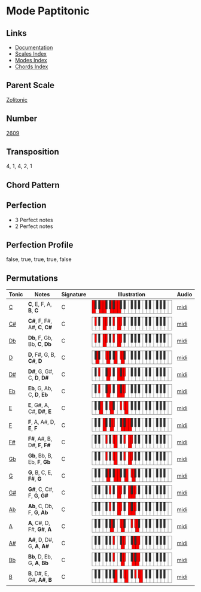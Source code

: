 # Mode Paptitonic

## Links

- [Documentation](README.md)
- [Scales Index](Scales.md)
- [Modes Index](Modes.md)
- [Chords Index](Chords.md)

## Parent Scale

[Zolitonic](ScaleZolitonic.md)

## Number

[2609](https://ianring.com/musictheory/scales/2609)

## Transposition

4, 1, 4, 2, 1

## Chord Pattern



## Perfection

- 3 Perfect notes
- 2 Perfect notes

## Perfection Profile

false, true, true, true, false

## Permutations

| Tonic | Notes | Signature | Illustration | Audio |
|-------|-------|-----------|--------------|-------|
| [C](ModeCNaturalPaptitonic.md) | **C**, E, F, A, **B**, **C** | C | ![CNaturalPaptitonic](ModeCNaturalPaptitonic.png) | [midi](https://github.com/edipermadi/music/blob/main/docs/ModeCNaturalPaptitonic.mid?raw=true) |
| [C#](ModeCSharpPaptitonic.md) | **C#**, F, F#, A#, **C**, **C#** | C | ![CSharpPaptitonic](ModeCSharpPaptitonic.png) | [midi](https://github.com/edipermadi/music/blob/main/docs/ModeCSharpPaptitonic.mid?raw=true) |
| [Db](ModeDFlatPaptitonic.md) | **Db**, F, Gb, Bb, **C**, **Db** | C | ![DFlatPaptitonic](ModeDFlatPaptitonic.png) | [midi](https://github.com/edipermadi/music/blob/main/docs/ModeDFlatPaptitonic.mid?raw=true) |
| [D](ModeDNaturalPaptitonic.md) | **D**, F#, G, B, **C#**, **D** | C | ![DNaturalPaptitonic](ModeDNaturalPaptitonic.png) | [midi](https://github.com/edipermadi/music/blob/main/docs/ModeDNaturalPaptitonic.mid?raw=true) |
| [D#](ModeDSharpPaptitonic.md) | **D#**, G, G#, C, **D**, **D#** | C | ![DSharpPaptitonic](ModeDSharpPaptitonic.png) | [midi](https://github.com/edipermadi/music/blob/main/docs/ModeDSharpPaptitonic.mid?raw=true) |
| [Eb](ModeEFlatPaptitonic.md) | **Eb**, G, Ab, C, **D**, **Eb** | C | ![EFlatPaptitonic](ModeEFlatPaptitonic.png) | [midi](https://github.com/edipermadi/music/blob/main/docs/ModeEFlatPaptitonic.mid?raw=true) |
| [E](ModeENaturalPaptitonic.md) | **E**, G#, A, C#, **D#**, **E** | C | ![ENaturalPaptitonic](ModeENaturalPaptitonic.png) | [midi](https://github.com/edipermadi/music/blob/main/docs/ModeENaturalPaptitonic.mid?raw=true) |
| [F](ModeFNaturalPaptitonic.md) | **F**, A, A#, D, **E**, **F** | C | ![FNaturalPaptitonic](ModeFNaturalPaptitonic.png) | [midi](https://github.com/edipermadi/music/blob/main/docs/ModeFNaturalPaptitonic.mid?raw=true) |
| [F#](ModeFSharpPaptitonic.md) | **F#**, A#, B, D#, **F**, **F#** | C | ![FSharpPaptitonic](ModeFSharpPaptitonic.png) | [midi](https://github.com/edipermadi/music/blob/main/docs/ModeFSharpPaptitonic.mid?raw=true) |
| [Gb](ModeGFlatPaptitonic.md) | **Gb**, Bb, B, Eb, **F**, **Gb** | C | ![GFlatPaptitonic](ModeGFlatPaptitonic.png) | [midi](https://github.com/edipermadi/music/blob/main/docs/ModeGFlatPaptitonic.mid?raw=true) |
| [G](ModeGNaturalPaptitonic.md) | **G**, B, C, E, **F#**, **G** | C | ![GNaturalPaptitonic](ModeGNaturalPaptitonic.png) | [midi](https://github.com/edipermadi/music/blob/main/docs/ModeGNaturalPaptitonic.mid?raw=true) |
| [G#](ModeGSharpPaptitonic.md) | **G#**, C, C#, F, **G**, **G#** | C | ![GSharpPaptitonic](ModeGSharpPaptitonic.png) | [midi](https://github.com/edipermadi/music/blob/main/docs/ModeGSharpPaptitonic.mid?raw=true) |
| [Ab](ModeAFlatPaptitonic.md) | **Ab**, C, Db, F, **G**, **Ab** | C | ![AFlatPaptitonic](ModeAFlatPaptitonic.png) | [midi](https://github.com/edipermadi/music/blob/main/docs/ModeAFlatPaptitonic.mid?raw=true) |
| [A](ModeANaturalPaptitonic.md) | **A**, C#, D, F#, **G#**, **A** | C | ![ANaturalPaptitonic](ModeANaturalPaptitonic.png) | [midi](https://github.com/edipermadi/music/blob/main/docs/ModeANaturalPaptitonic.mid?raw=true) |
| [A#](ModeASharpPaptitonic.md) | **A#**, D, D#, G, **A**, **A#** | C | ![ASharpPaptitonic](ModeASharpPaptitonic.png) | [midi](https://github.com/edipermadi/music/blob/main/docs/ModeASharpPaptitonic.mid?raw=true) |
| [Bb](ModeBFlatPaptitonic.md) | **Bb**, D, Eb, G, **A**, **Bb** | C | ![BFlatPaptitonic](ModeBFlatPaptitonic.png) | [midi](https://github.com/edipermadi/music/blob/main/docs/ModeBFlatPaptitonic.mid?raw=true) |
| [B](ModeBNaturalPaptitonic.md) | **B**, D#, E, G#, **A#**, **B** | C | ![BNaturalPaptitonic](ModeBNaturalPaptitonic.png) | [midi](https://github.com/edipermadi/music/blob/main/docs/ModeBNaturalPaptitonic.mid?raw=true) |
